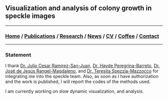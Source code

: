 ## Visualization and analysis of colony growth in speckle images

---
###  [Home](/index) / [Publications](/publications) / [Research](/research) / [News](/news) / [CV](/brief_cv) / [Coffee](/coffee) / [Contact](/contact)
---

### Statement 

I thank [Dr. Julio Cesar Ramirez-San-Juan](https://scholar.google.es/citations?user=xN03bqgAAAAJ&hl=es), [Dr. Hayde Peregrina-Barreto](https://scholar.google.es/citations?user=Wh2blp0AAAAJ&hl=es), [Dr. José de Jesús Rangel-Magdaleno](https://scholar.google.es/citations?user=aBNkfEsAAAAJ&hl=es),  and [Dr. Teresita Spezzia-Mazzocco](https://scholar.google.com.mx/citations?user=uC-kh5sAAAAJ&hl=es) for integrating me into the speckle team. Also, as soon as I have authorization and the work is published, I will report the codes of the methods used.

I am currently working on slow dynamic visualization, and analysis.
